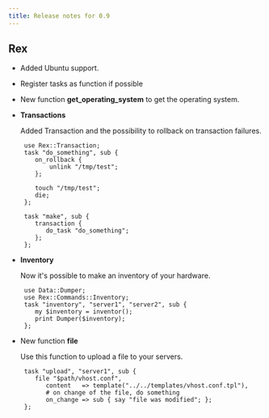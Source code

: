 ```yaml
---
title: Release notes for 0.9
---
```


## Rex

-   Added Ubuntu support.

-   Register tasks as function if possible

-   New function **get\_operating\_system** to get the operating system.

-   **Transactions**

    Added Transaction and the possibility to rollback on transaction failures.

         use Rex::Transaction;
         task "do_something", sub {
            on_rollback {
                unlink "/tmp/test";
            };
            
            touch "/tmp/test";
            die;
         };
         
         task "make", sub {
            transaction {
               do_task "do_something";
            };
         };

-   **Inventory**

    Now it's possible to make an inventory of your hardware.

         use Data::Dumper;
         use Rex::Commands::Inventory;
         task "inventory", "server1", "server2", sub {
            my $inventory = inventor();
            print Dumper($inventory);
         };

-   New function **file**

    Use this function to upload a file to your servers.

         task "upload", "server1", sub {
            file "$path/vhost.conf",
               content   => template("../../templates/vhost.conf.tpl"),
               # on change of the file, do something
               on_change => sub { say "file was modified"; };
         };


